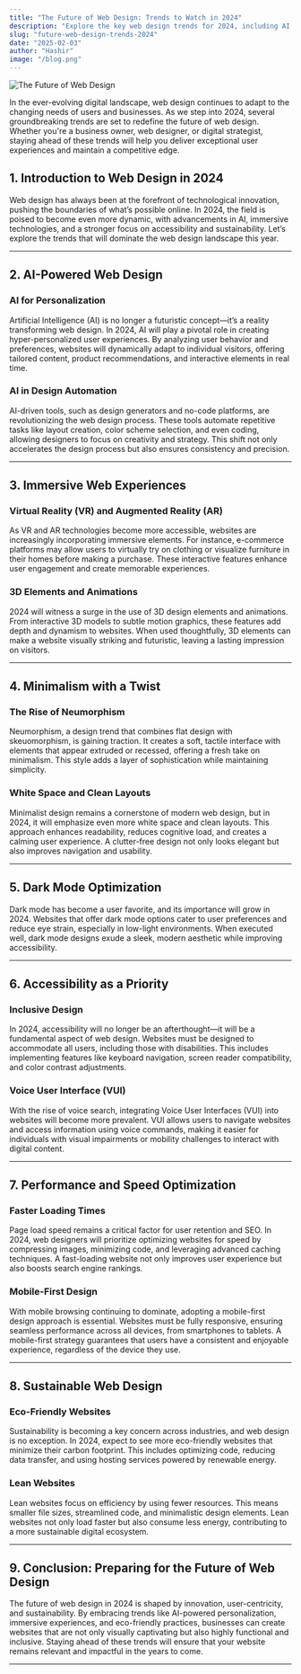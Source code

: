 ```yaml
---
title: "The Future of Web Design: Trends to Watch in 2024"
description: "Explore the key web design trends for 2024, including AI integration, immersive experiences, minimalism, and sustainability."
slug: "future-web-design-trends-2024"
date: "2025-02-03"
author: "Hashir"
image: "/blog.png"
---
```

![The Future of Web Design](/blog.png)

In the ever-evolving digital landscape, web design continues to adapt to the changing needs of users and businesses. As we step into 2024, several groundbreaking trends are set to redefine the future of web design. Whether you're a business owner, web designer, or digital strategist, staying ahead of these trends will help you deliver exceptional user experiences and maintain a competitive edge.

## 1. Introduction to Web Design in 2024
Web design has always been at the forefront of technological innovation, pushing the boundaries of what’s possible online. In 2024, the field is poised to become even more dynamic, with advancements in AI, immersive technologies, and a stronger focus on accessibility and sustainability. Let’s explore the trends that will dominate the web design landscape this year.

---

## 2. AI-Powered Web Design

### AI for Personalization
Artificial Intelligence (AI) is no longer a futuristic concept—it’s a reality transforming web design. In 2024, AI will play a pivotal role in creating hyper-personalized user experiences. By analyzing user behavior and preferences, websites will dynamically adapt to individual visitors, offering tailored content, product recommendations, and interactive elements in real time.

### AI in Design Automation
AI-driven tools, such as design generators and no-code platforms, are revolutionizing the web design process. These tools automate repetitive tasks like layout creation, color scheme selection, and even coding, allowing designers to focus on creativity and strategy. This shift not only accelerates the design process but also ensures consistency and precision.

---

## 3. Immersive Web Experiences

### Virtual Reality (VR) and Augmented Reality (AR)
As VR and AR technologies become more accessible, websites are increasingly incorporating immersive elements. For instance, e-commerce platforms may allow users to virtually try on clothing or visualize furniture in their homes before making a purchase. These interactive features enhance user engagement and create memorable experiences.

### 3D Elements and Animations
2024 will witness a surge in the use of 3D design elements and animations. From interactive 3D models to subtle motion graphics, these features add depth and dynamism to websites. When used thoughtfully, 3D elements can make a website visually striking and futuristic, leaving a lasting impression on visitors.

---

## 4. Minimalism with a Twist

### The Rise of Neumorphism
Neumorphism, a design trend that combines flat design with skeuomorphism, is gaining traction. It creates a soft, tactile interface with elements that appear extruded or recessed, offering a fresh take on minimalism. This style adds a layer of sophistication while maintaining simplicity.

### White Space and Clean Layouts
Minimalist design remains a cornerstone of modern web design, but in 2024, it will emphasize even more white space and clean layouts. This approach enhances readability, reduces cognitive load, and creates a calming user experience. A clutter-free design not only looks elegant but also improves navigation and usability.

---

## 5. Dark Mode Optimization
Dark mode has become a user favorite, and its importance will grow in 2024. Websites that offer dark mode options cater to user preferences and reduce eye strain, especially in low-light environments. When executed well, dark mode designs exude a sleek, modern aesthetic while improving accessibility.

---

## 6. Accessibility as a Priority

### Inclusive Design
In 2024, accessibility will no longer be an afterthought—it will be a fundamental aspect of web design. Websites must be designed to accommodate all users, including those with disabilities. This includes implementing features like keyboard navigation, screen reader compatibility, and color contrast adjustments.

### Voice User Interface (VUI)
With the rise of voice search, integrating Voice User Interfaces (VUI) into websites will become more prevalent. VUI allows users to navigate websites and access information using voice commands, making it easier for individuals with visual impairments or mobility challenges to interact with digital content.

---

## 7. Performance and Speed Optimization

### Faster Loading Times
Page load speed remains a critical factor for user retention and SEO. In 2024, web designers will prioritize optimizing websites for speed by compressing images, minimizing code, and leveraging advanced caching techniques. A fast-loading website not only improves user experience but also boosts search engine rankings.

### Mobile-First Design
With mobile browsing continuing to dominate, adopting a mobile-first design approach is essential. Websites must be fully responsive, ensuring seamless performance across all devices, from smartphones to tablets. A mobile-first strategy guarantees that users have a consistent and enjoyable experience, regardless of the device they use.

---

## 8. Sustainable Web Design

### Eco-Friendly Websites
Sustainability is becoming a key concern across industries, and web design is no exception. In 2024, expect to see more eco-friendly websites that minimize their carbon footprint. This includes optimizing code, reducing data transfer, and using hosting services powered by renewable energy.

### Lean Websites
Lean websites focus on efficiency by using fewer resources. This means smaller file sizes, streamlined code, and minimalistic design elements. Lean websites not only load faster but also consume less energy, contributing to a more sustainable digital ecosystem.

---

## 9. Conclusion: Preparing for the Future of Web Design
The future of web design in 2024 is shaped by innovation, user-centricity, and sustainability. By embracing trends like AI-powered personalization, immersive experiences, and eco-friendly practices, businesses can create websites that are not only visually captivating but also highly functional and inclusive. Staying ahead of these trends will ensure that your website remains relevant and impactful in the years to come.

---
